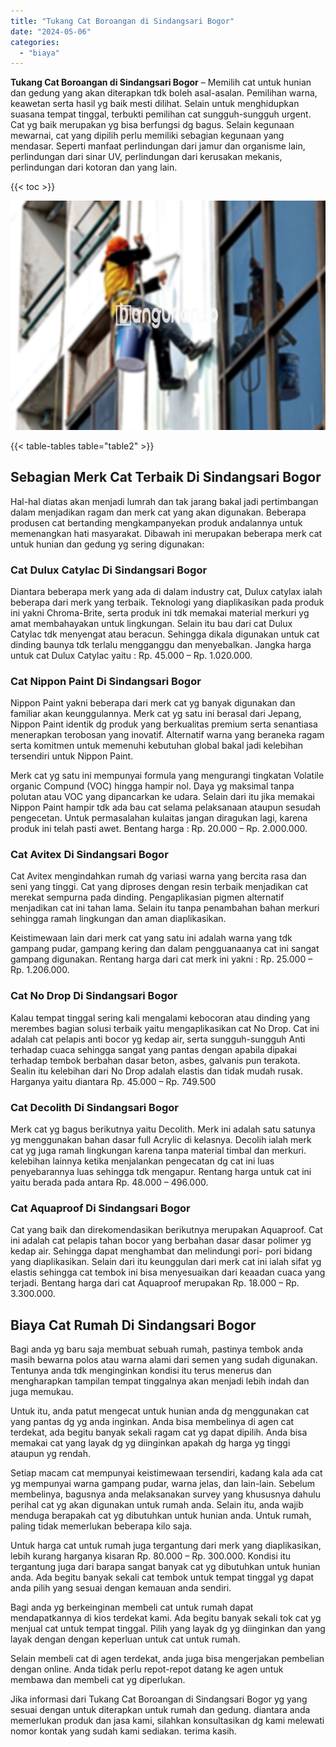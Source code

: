 ```yaml
---
title: "Tukang Cat Boroangan di Sindangsari Bogor"
date: "2024-05-06"
categories: 
  - "biaya"
---
```


**Tukang Cat Boroangan di Sindangsari Bogor** – Memilih cat untuk hunian dan gedung yang akan diterapkan tdk boleh asal-asalan. Pemilihan warna, keawetan serta hasil yg baik mesti dilihat. Selain untuk menghidupkan suasana tempat tinggal, terbukti pemilihan cat sungguh-sungguh urgent. Cat yg baik merupakan yg bisa berfungsi dg bagus. Selain kegunaan mewarnai, cat yang dipilih perlu memiliki sebagian kegunaan yang mendasar. Seperti manfaat perlindungan dari jamur dan organisme lain, perlindungan dari sinar UV, perlindungan dari kerusakan mekanis, perlindungan dari kotoran dan yang lain.

{{< toc >}}

![Tukang Cat Boroangan di Sindangsari Bogor](/images/jasa-cat-murah09.png)

{{< table-tables table="table2" >}}

## Sebagian Merk Cat Terbaik Di Sindangsari Bogor

Hal-hal diatas akan menjadi lumrah dan tak jarang bakal jadi pertimbangan dalam menjadikan ragam dan merk cat yang akan digunakan. Beberapa produsen cat bertanding mengkampanyekan produk andalannya untuk memenangkan hati masyarakat. Dibawah ini merupakan beberapa merk cat untuk hunian dan gedung yg sering digunakan:

### Cat Dulux Catylac Di Sindangsari Bogor

Diantara beberapa merk yang ada di dalam industry cat, Dulux catylax ialah beberapa dari merk yang terbaik. Teknologi yang diaplikasikan pada produk ini yakni Chroma-Brite, serta produk ini tdk memakai material merkuri yg amat membahayakan untuk lingkungan. Selain itu bau dari cat Dulux Catylac tdk menyengat atau beracun. Sehingga dikala digunakan untuk cat dinding baunya tdk terlalu mengganggu dan menyebalkan. Jangka harga untuk cat Dulux Catylac yaitu : Rp. 45.000 – Rp. 1.020.000.

### Cat Nippon Paint Di Sindangsari Bogor

Nippon Paint yakni beberapa dari merk cat yg banyak digunakan dan familiar akan keunggulannya. Merk cat yg satu ini berasal dari Jepang, Nippon Paint identik dg produk yang berkualitas premium serta senantiasa menerapkan terobosan yang inovatif. Alternatif warna yang beraneka ragam serta komitmen untuk memenuhi kebutuhan global bakal jadi kelebihan tersendiri untuk Nippon Paint.

Merk cat yg satu ini mempunyai formula yang mengurangi tingkatan Volatile organic Compund (VOC) hingga hampir nol. Daya yg maksimal tanpa polutan atau VOC yang dipancarkan ke udara. Selain dari itu jika memakai Nippon Paint hampir tdk ada bau cat selama pelaksanaan ataupun sesudah pengecetan. Untuk permasalahan kulaitas jangan diragukan lagi, karena produk ini telah pasti awet. Bentang harga : Rp. 20.000 – Rp. 2.000.000.

### Cat Avitex Di Sindangsari Bogor

Cat Avitex mengindahkan rumah dg variasi warna yang bercita rasa dan seni yang tinggi. Cat yang diproses dengan resin terbaik menjadikan cat merekat sempurna pada dinding. Pengaplikasian pigmen alternatif menjadikan cat ini tahan lama. Selain itu tanpa penambahan bahan merkuri sehingga ramah lingkungan dan aman diaplikasikan.

Keistimewaan lain dari merk cat yang satu ini adalah warna yang tdk gampang pudar, gampang kering dan dalam pengguanaanya cat ini sangat gampang digunakan. Rentang harga dari cat merk ini yakni : Rp. 25.000 – Rp. 1.206.000.

### Cat No Drop Di Sindangsari Bogor

Kalau tempat tinggal sering kali mengalami kebocoran atau dinding yang merembes bagian solusi terbaik yaitu mengaplikasikan cat No Drop. Cat ini adalah cat pelapis anti bocor yg kedap air, serta sungguh-sungguh Anti terhadap cuaca sehingga sangat yang pantas dengan apabila dipakai terhadap tembok berbahan dasar beton, asbes, galvanis pun terakota. Sealin itu kelebihan dari No Drop adalah elastis dan tidak mudah rusak. Harganya yaitu diantara Rp. 45.000 – Rp. 749.500

### Cat Decolith Di Sindangsari Bogor

Merk cat yg bagus berikutnya yaitu Decolith. Merk ini adalah satu satunya yg menggunakan bahan dasar full Acrylic di kelasnya. Decolih ialah merk cat yg juga ramah lingkungan karena tanpa material timbal dan merkuri. kelebihan lainnya ketika menjalankan pengecatan dg cat ini luas penyebarannya luas sehingga tdk mengapur. Rentang harga untuk cat ini yaitu berada pada antara Rp. 48.000 – 496.000.

### Cat Aquaproof Di Sindangsari Bogor

Cat yang baik dan direkomendasikan berikutnya merupakan Aquaproof. Cat ini adalah cat pelapis tahan bocor yang berbahan dasar dasar polimer yg kedap air. Sehingga dapat menghambat dan melindungi pori- pori bidang yang diaplikasikan. Selain dari itu keunggulan dari merk cat ini ialah sifat yg elastis sehingga cat tembok ini bisa menyesuaikan dari keaadan cuaca yang terjadi. Bentang harga dari cat Aquaproof merupakan Rp. 18.000 – Rp. 3.300.000.

## Biaya Cat Rumah Di Sindangsari Bogor

Bagi anda yg baru saja membuat sebuah rumah, pastinya tembok anda masih bewarna polos atau warna alami dari semen yang sudah digunakan. Tentunya anda tdk menginginkan kondisi itu terus menerus dan mengharapkan tampilan tempat tinggalnya akan menjadi lebih indah dan juga memukau.

Untuk itu, anda patut mengecat untuk hunian anda dg menggunakan cat yang pantas dg yg anda inginkan. Anda bisa membelinya di agen cat terdekat, ada begitu banyak sekali ragam cat yg dapat dipilih. Anda bisa memakai cat yang layak dg yg diinginkan apakah dg harga yg tinggi ataupun yg rendah.

Setiap macam cat mempunyai keistimewaan tersendiri, kadang kala ada cat yg mempunyai warna gampang pudar, warna jelas, dan lain-lain. Sebelum membelinya, bagusnya anda melaksanakan survey yang khususnya dahulu perihal cat yg akan digunakan untuk rumah anda. Selain itu, anda wajib menduga berapakah cat yg dibutuhkan untuk hunian anda. Untuk rumah, paling tidak memerlukan beberapa kilo saja.

Untuk harga cat untuk rumah juga tergantung dari merk yang diaplikasikan, lebih kurang harganya kisaran Rp. 80.000 – Rp. 300.000. Kondisi itu tergantung juga dari barapa sangat banyak cat yg dibutuhkan untuk hunian anda. Ada begitu banyak sekali cat tembok untuk tempat tinggal yg dapat anda pilih yang sesuai dengan kemauan anda sendiri.

Bagi anda yg berkeinginan membeli cat untuk rumah dapat mendapatkannya di kios terdekat kami. Ada begitu banyak sekali tok cat yg menjual cat untuk tempat tinggal. Pilih yang layak dg yg diinginkan dan yang layak dengan dengan keperluan untuk cat untuk rumah.

Selain membeli cat di agen terdekat, anda juga bisa mengerjakan pembelian dengan online. Anda tidak perlu repot-repot datang ke agen untuk membawa dan membeli cat yg diperlukan.

Jika informasi dari Tukang Cat Boroangan di Sindangsari Bogor yg yang sesuai dengan untuk diterapkan untuk rumah dan gedung. diantara anda memerlukan produk dan jasa kami, silahkan konsultasikan dg kami melewati nomor kontak yang sudah kami sediakan. terima kasih.
